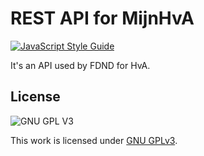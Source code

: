 # REST API for MijnHvA

[![JavaScript Style Guide][javascript-style-guide-badge]][standard]

It's an API used by FDND for HvA. 

## License
![GNU GPL V3](https://www.gnu.org/graphics/gplv3-127x51.png)

This work is licensed under [GNU GPLv3](./LICENSE).

<!-- Definitions -->

[HvA]: https://www.hva.nl/
[javascript-style-guide-badge]: https://img.shields.io/badge/code%20style-standard-brightgreen.svg
[standard]: https://standardjs.com/

